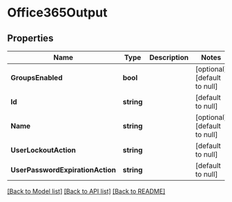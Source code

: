 # Office365Output

## Properties
Name | Type | Description | Notes
------------ | ------------- | ------------- | -------------
**GroupsEnabled** | **bool** |  | [optional] [default to null]
**Id** | **string** |  | [default to null]
**Name** | **string** |  | [optional] [default to null]
**UserLockoutAction** | **string** |  | [default to null]
**UserPasswordExpirationAction** | **string** |  | [default to null]

[[Back to Model list]](../README.md#documentation-for-models) [[Back to API list]](../README.md#documentation-for-api-endpoints) [[Back to README]](../README.md)

